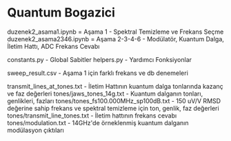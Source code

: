 # Quantum Bogazici
duzenek2_asama1.ipynb = Aşama 1 - Spektral Temizleme ve Frekans Seçme
duzenek2_asama2346.ipynb = Aşama 2-3-4-6 - Modülatör, Kuantum Dalga, İletim Hattı, ADC Frekans Cevabı

constants.py - Global Sabitler
helpers.py  - Yardımcı Fonksiyonlar

sweep_result.csv - Aşama 1 için farklı frekans ve db denemeleri

transmit_lines_at_tones.txt - İletim Hattının kuantum dalga tonlarında kazanç ve faz değerleri
tones/jaws_tones_14g.txt - Kuantum dalganın tonları, genlikleri, fazları
tones/tones_fs100.000MHz_sp100dB.txt - 150 uV/V RMSD değerine sahip frekans ve spektral temizleme için ton, genlik, faz değerleri
tones/transmit_line_tones.txt - İletim hattının frekans cevabı
tones/modulation.txt - 14GHz'de örneklenmiş kuantum dalganın modülasyon çıktıları
